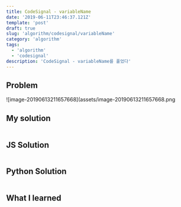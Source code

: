 ```yaml
---
title: CodeSignal - variableName
date: '2019-06-11T23:46:37.121Z'
template: 'post'
draft: true
slug: 'algorithm/codesignal/variableName'
category: 'algorithm'
tags:
  - 'algorithm'
  - 'codesignal'
description: 'CodeSignal - variableName를 풀었다'
---
```


## Problem

![image-20190613211657668](assets/image-20190613211657668.png

## My solution

```javascript

```

## JS Solution

```javascript

```

## Python Solution

```python

```

## What I learned 

